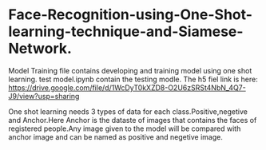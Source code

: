 # Face-Recognition-using-One-Shot-learning-technique-and-Siamese-Network.
 Model Training file contains developing and training model using one shot learning.
 test model.ipynb contain the testing modle.
 The h5 fiel link is here:  https://drive.google.com/file/d/1WcDyT0kXZD8-O2U6zSRSt4NbN_4Q7-J9/view?usp=sharing
 
 One shot learning needs 3 types of data for each class.Positive,negetive and Anchor.Here Anchor is the dataste of images that contains the faces of registered people.Any image given to the model will be compared with anchor image and can be named as positive and negetive image.
 
